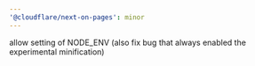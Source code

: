 ```yaml
---
'@cloudflare/next-on-pages': minor
---
```


allow setting of NODE_ENV (also fix bug that always enabled the experimental minification)
